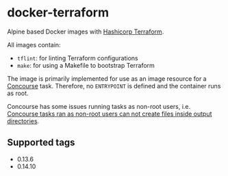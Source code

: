 # docker-terraform

Alpine based Docker images with [Hashicorp Terraform](https://www.packer.io/).

All images contain:

- `tflint`: for linting Terraform configurations
- `make`: for using a Makefile to bootstrap Terraform

The image is primarily implemented for use as an image resource for a
[Concourse](https://concourse-ci.org) task.
Therefore, no `ENTRYPOINT` is defined and the container runs as root.

Concourse has some issues running tasks as non-root users, i.e.
[Concourse tasks ran as non-root users can not create files inside output directories](https://github.com/concourse/concourse/issues/403).

## Supported tags

- 0.13.6
- 0.14.10
